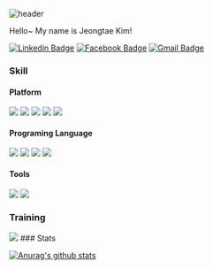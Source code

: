 ![header](https://capsule-render.vercel.app/api?type=waving&color=auto&height=300&section=header&text=Origogi's%20Github&fontSize=90&animation=fadeIn&fontAlignY=38)


Hello~ My name is Jeongtae Kim!

[![Linkedin Badge](https://img.shields.io/badge/-Linkedin-0077B5.svg?logo=linkedin&style=plastic&link=https://www.linkedin.com/in/%EC%A0%95%ED%83%9C-%EA%B9%80-679975155/)](https://www.linkedin.com/in/%EC%A0%95%ED%83%9C-%EA%B9%80-679975155/) 
[![Facebook Badge](https://img.shields.io/badge/-Facebook-4172B8.svg?logo=facebook&style=plastic&link=https://www.facebook.com/profile.php?id=100002180550466)](https://www.facebook.com/profile.php?id=100002180550466) 
[![Gmail Badge](https://img.shields.io/badge/-Gmail-D14836.svg?logo=gmail&style=plastic&link=mailto:rlawjdxo88@gmail.com)](mailto:rlawjdxo88@gmail.com)

### Skill

#### Platform

<img src="https://img.shields.io/badge/-Android-A4C639.svg?logo=android&style=plastic"> <img src="https://img.shields.io/badge/-Flutter-02569B.svg?logo=flutter&style=plastic"> <img src="https://img.shields.io/badge/-Git-F05032.svg?logo=git&style=plastic"> <img src="https://img.shields.io/badge/-Firebase-FFCA28.svg?logo=firebase&style=plastic"> <img src="https://img.shields.io/badge/-SIP/RCS-4FC08D.svg?logo=SIP/RCS&style=plastic">

#### Programing Language

<img src="https://img.shields.io/badge/-Kotlin-0095D5.svg?logo=kotlin&style=plastic"> <img src="https://img.shields.io/badge/-Java-007396.svg?logo=java&style=plastic"> <img src="https://img.shields.io/badge/-Dart-00599C.svg?logo=dart&style=plastic"> <img src="https://img.shields.io/badge/-C++-00310C.svg?logo=c%2B%2B&style=plastic">


#### Tools

<img src="https://img.shields.io/badge/-Visual Studio Code-007ACC.svg?logo=visual-studio-code&style=plastic"> <img src="https://img.shields.io/badge/-Android Studio-3DDC84.svg?logo=android-studio&style=plastic">

### Training

<img src="https://img.shields.io/badge/React-0095D5.svg?logo=react&style=plastic">
### Stats

[![Anurag's github stats](https://github-readme-stats.vercel.app/api?username=Origogi&show_icons=true)](https://github.com/anuraghazra/github-readme-stats)


